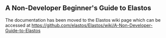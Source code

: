## A Non-Developer Beginner's Guide to Elastos

The documentation has been moved to the Elastos wiki page which can be accessed at https://github.com/elastos/Elastos/wiki/A-Non-Developer-Guide-to-Elastos
